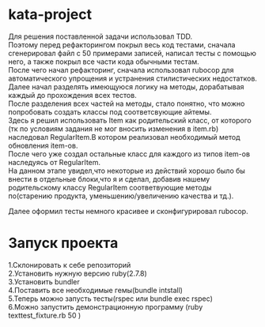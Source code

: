 # kata-project
Для решения поставленной задачи использовал TDD.\
Поэтому перед рефакторингом покрыл весь код тестами, сначала сгенерировал файл с 50 примерами записей, написал тесты 
с помощью него, а также покрыл все части кода обычными тестам.\
После чего начал рефакторинг, сначала использовал rubocop для автоматического упрощения и устранения стилистических недостатков.\
Далее начал разделять имеющуюся логику на методы, дорабатывая каждый до прохождения всех тестов.\
После разделения всех частей на методы, стало понятно, что можно попробовать создать классы под соответсвующие айтемы.\
Здесь я решил использовать Item как родительский класс, от которого (тк по условиям задания не мог вносить изменения в item.rb) 
наследовал RegularItem.В котором реализовал необходимый метод обновления item-ов.\
После чего уже создал остальные класс для каждого из типов item-ов наследуясь от RegularItem.\
На данном этапе увидел,что некоторые из действий хорошо было бы внести в отдельные блоки,что я и сделал, добавив нашему
родительскому классу RegularItem соответвующие методы по(старению продукта, уменьшению/увеличению качества и тд.).

Далее оформил тесты немного красивее и сконфигурировал rubocop.


# Запуск проекта
1.Склонировать к себе репозиторий \
2.Установить нужную версию ruby(2.7.8)\
3.Установить bundler\
4.Поставить все необходимые гемы(bundle intstall)\
5.Теперь можно запусть тесты(rspec или bundle exec rspec)\
6.Можно запустить демонстрационную программу (ruby texttest_fixture.rb 50 )